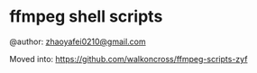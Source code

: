 # ffmpeg shell scripts

@author: zhaoyafei0210@gmail.com

Moved into: https://github.com/walkoncross/ffmpeg-scripts-zyf